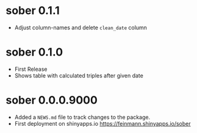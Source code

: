 # sober 0.1.1

* Adjust column-names and delete `clean_date` column

# sober 0.1.0

* First Release
* Shows table with calculated triples after given date

# sober 0.0.0.9000

* Added a `NEWS.md` file to track changes to the package.
* First deployment on shinyapps.io https://feinmann.shinyapps.io/sober

